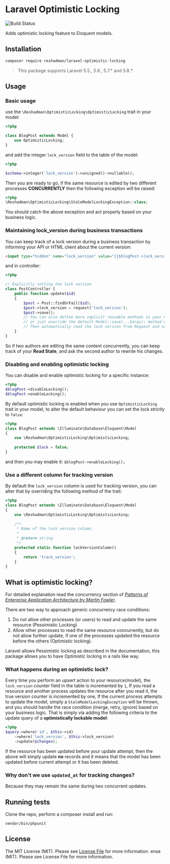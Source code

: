 # Laravel Optimistic Locking
![Build Status](http://img.shields.io/travis/reshadman/laravel-optimistic-locking/master.png?style=flat-square)

Adds optimistic locking feature to Eloquent models.

## Installation 
```bash
composer require reshadman/laravel-optimistic-locking
```

> This package supports Laravel 5.5.*,  5.6.*, 5.7.* and 5.8.*.

## Usage

### Basic usage
use the `\Reshadman\OptimisticLocking\OptimisticLocking` trait
in your model:

```php
<?php

class BlogPost extends Model {
    use OptimisticLocking;
}
```

and add the integer `lock_version` field to the table of the model:
```php
<?php

$schema->integer('lock_version')->unsigned()->nullable();
```

Then you are ready to go, if the same resource is edited by two 
different processes **CONCURRENTLY** then the following exception
will be raised:

```php
<?php
\Reshadman\OptimisticLocking\StaleModelLockingException::class;
```

You should catch the above exception and act properly based 
on your business logic.

### Maintaining lock_version during business transactions

You can keep track of a lock version during a business transaction by informing your API or HTML client about the current version:
```html
<input type="hidden" name="lock_version" value="{{$blogPost->lock_version}}" 
```
and in controller: 
```php
<?php

// Explicitly setting the lock version
class PostController {
    public function update($id)
    {
        $post = Post::findOrFail($id);
        $post->lock_version = request('lock_version');
        $post->save();
        // You can also define more implicit reusable methods in your model like Model::saveWithVersion(...$args); 
        // or just override the default Model::save(...$args); method which accepts $options
        // Then automatically read the lock version from Request and set into the model.
    }
}
```

So if two authors are editing the same content concurrently,
you can keep track of your **Read State**, and ask the second
author to rewrite his changes.

### Disabling and enabling optimistic locking
You can disable and enable optimistic locking for a specific 
instance:

```php
<?php
$blogPost->disableLocking();
$blogPost->enableLocking();
```

By default optimistic locking is enabled when you use
`OptimisticLocking` trait in your model, to alter the default
behaviour you can set the lock strictly to `false`:

```php
<?php
class BlogPost extends \Illuminate\Database\Eloquent\Model 
{
    use \Reshadman\OptimisticLocking\OptimisticLocking;
    
    protected $lock = false;
}
```
and then you may enable it: `$blogPost->enableLocking();`

### Use a different column for tracking version
By default the `lock_version` column is used for tracking
version, you can alter that by overriding the following method
of the trait:

```php
<?php
class BlogPost extends \Illuminate\Database\Eloquent\Model
{
    use \Reshadman\OptimisticLocking\OptimisticLocking;
    
    /**
     * Name of the lock version column.
     *
     * @return string
     */
    protected static function lockVersionColumn()
    {
        return 'track_version';
    }
}
```

## What is optimistic locking?
For detailed explanation read the concurrency section of [*Patterns of Enterprise Application Architecture by Martin Fowler*](https://www.martinfowler.com/eaaCatalog/optimisticOfflineLock.html).

There are two way to approach generic concurrency race conditions:
 1. Do not allow other processes (or users) to read and update the same
 resource (Pessimistic Locking)
 2. Allow other processes to read the same resource concurrently, but
 do not allow further update, if one of the processes updated the resource before the others (Optimistic locking).

Laravel allows Pessimistic locking as described in the documentation,
this package allows you to have Optimistic locking in a rails like way.

### What happens during an optimistic lock?
Every time you perform an upsert action to your resource(model), 
the `lock_version` counter field in the table is incremented by `1`,
If you read a resource and another process updates the resource
after you read it, the true version counter is incremented by one,
If the current process attempts to update the model, simply a
`StaleModelLockingException` will be thrown, and you should
handle the race condition (merge, retry, ignore) based on your
business logic. That is simply via adding the following criteria
to the update query of a **optimistically lockable model**:

```php
<?php
$query->where('id', $this->id)
    ->where('lock_version', $this->lock_version)
    ->update($changes);
```

If the resource has been updated before your update attempt, then the above will simply
update **no** records and it means that the model has been updated before
current attempt or it has been deleted.

### Why don't we use `updated_at` for tracking changes?
Because they may remain the same during two concurrent updates.

## Running tests
Clone the repo, perform a composer install and run:

```vendor/bin/phpunit```

## License

The MIT License (MIT). Please see [License File](LICENSE.md) for more information.
ense (MIT). Please see License File for more information.
